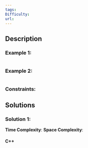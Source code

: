 ```yaml
---
tags: 
Difficulty: 
url:
---
```

## Description


### Example 1:
```

```

### Example 2:
```

```

### Constraints:


## Solutions

### Solution 1: 

**Time Complexity**:
**Space Complexity**:
#### C++
```cpp

```